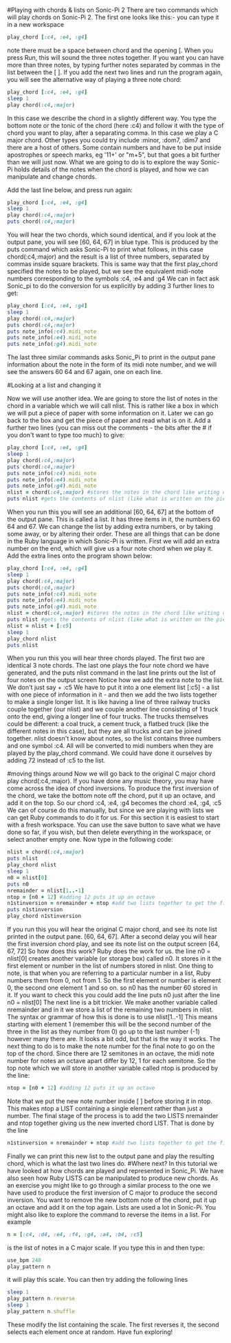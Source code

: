 #Playing with chords & lists on Sonic-Pi 2
There are two commands which will play chords on Sonic-Pi 2. The first one looks like this:- you can type it in a new workspace
```Ruby
play_chord [:c4, :e4, :g4]
```
note there must be a space between chord and the opening [. When you press Run, this will sound the three notes together. If you want you can have more than three notes, by typing further notes separated by commas in the list between the [ ]. If you add the next two lines and run the program again, you will see the alternative way of playing a three note chord:
```Ruby
play_chord [:c4, :e4, :g4]
sleep 1
play chord(:c4,:major)
```
In this case we describe the chord in a slightly different way. You type the bottom note or the tonic of the chord (here :c4) and follow it with the type of chord you want to play, after a separating comma. In this case we play a C major chord. Other types you could try include  :minor, :dom7,  :dim7 and there are a host of others. Some contain numbers and have to be put inside apostrophes or speech marks, eg '11+' or "m+5", but that goes a bit further than we will just now.
What we are going to do is to explore the way Sonic-Pi holds details of the notes when the chord is played, and how we can manipulate and change chords.

Add the last line below, and press run again:
```Ruby
play_chord [:c4, :e4, :g4]
sleep 1
play chord(:c4,:major)
puts chord(:c4,:major)
```
You will hear the two chords, which sound identical, and if you look at the output pane, you will see [60, 64, 67] in blue type. This is produced by the puts command which asks Sonic-Pi to print what follows, in this case chord(:c4,:major) and the result is a list of three numbers, separated by commas inside square brackets.
This is same way that the first play_chord specified the notes to be played, but we see the equivalent midi-note numbers corresponding to the symbols :c4, :e4 and :g4
We can in fact ask Sonic_pi to do the conversion for us explicitly by adding 3 further lines to get:
```Ruby
play_chord [:c4, :e4, :g4]
sleep 1
play chord(:c4,:major)
puts chord(:c4,:major)
puts note_info(:c4).midi_note
puts note_info(:e4).midi_note
puts note_info(:g4).midi_note
```

The last three similar commands asks Sonic_Pi to print in the output pane information about the note in the form of its midi note number, and we will see the answers 60 64 and 67 again, one on each line.

#Looking at a list and changing it

Now we will use another idea. We are going to store the list of notes in the chord in a variable which we will call nlist. This is rather like a box in which we will put a piece of paper with some information on it. Later we can go back to the box and get the piece of paper and read what is on it. Add a further two lines {you can miss out the comments - the bits after the # if you don't want to type too much} to give:

```Ruby
play_chord [:c4, :e4, :g4]
sleep 1
play chord(:c4,:major)
puts chord(:c4,:major)
puts note_info(:c4).midi_note
puts note_info(:e4).midi_note
puts note_info(:g4).midi_note
nlist = chord(:c4,:major) #stores the notes in the chord like writing on a bit of paper, in the variable or box nlist
puts nlist #gets the contents of nlist (like what is written on the piece of paper in the box), and prints it
```

When you run this you will see an additional [60, 64, 67] at the bottom of the output pane.
This is called a list. It has three items in it, the numbers 60 64 and 67. We can change the list by adding extra numbers, or by taking some away, or by altering their order. These are all things that can be done in the Ruby language in which Sonic-Pi is written.
First we will add an extra number on the end, which will give us a four note chord when we play it. Add the extra lines onto the program shown below:

```Ruby
play_chord [:c4, :e4, :g4]
sleep 1
play chord(:c4,:major)
puts chord(:c4,:major)
puts note_info(:c4).midi_note
puts note_info(:e4).midi_note
puts note_info(:g4).midi_note
nlist = chord(:c4,:major) #stores the notes in the chord like writing on a bit of paper, in the variable or box nlist
puts nlist #gets the contents of nlist (like what is written on the piece of paper in the box, and prints them
nlist = nlist + [:c5]
sleep 1
play_chord nlist
puts nlist
```

When you run this you will hear three chords played. The first two are identical 3 note chords. The last one plays the four note chord we have generated, and the puts nlist command in the last line prints out the list of four notes on the output screen
Notice how we add the extra note to the list. We don't just say + :c5 We have to put it into a one element list [:c5] - a list with one piece of information in it - and then we add the two lists together to make a single longer list. It is like having a line of three railway trucks couple together (our nlist) and we couple another line consisting of 1 truck onto the end, giving a longer line of four trucks. The trucks themselves could be different: a coal truck, a cement truck, a flatbed truck (like the different notes in this case), but they are all trucks and can be joined together.
nlist doesn't know about notes, so the list contains three numbers and one symbol :c4. All will be converted to midi numbers when they are played by the play_chord command. We could have done it ourselves by adding 72 instead of :c5 to the list.


#moving things around
Now we will go back to the original C major chord play chord(:c4,:major). If you have done any music theory, you may have come across the idea of chord inversions. To produce the first inversion of the chord, we take the bottom note off the chord, put it up an octave, and add it on the top. So our chord :c4, :e4, :g4 becomes the chord :e4, :g4, :c5 We can of course do this manually, but since we are playing with lists we can get Ruby commands to do it for us.
For this section it is easiest to start with a fresh workspace. You can use the save button to save what we have done so far, if you wish, but then delete everything in the workspace, or select another empty one.
Now type in the following code:

```Ruby
nlist = chord(:c4,:major)
puts nlist
play_chord nlist
sleep 1
n0 = nlist[0]
puts n0
nremainder = nlist[1..-1]
ntop = [n0 + 12] #adding 12 puts it up an octave
n1stinversion = nremainder + ntop #add two lists together to get the final inversion chord list
puts n1stinversion
play_chord n1stinversion
```


If you run this you will hear the original C major chord, and see its note list printed in the output pane. [60, 64, 67]. After a second delay you will hear the first inversion chord play, and see its note list on the output screen [64, 67, 72]
So how does this work? Ruby does the work for us. the line n0 = nlist[0] creates another variable (or storage box) called n0. It stores in it the first element or number in the list of numbers stored in nlist. One thing to note, is that when you are referring to a particular number in a list, Ruby numbers them from 0, not from 1. So the first element or number is element 0, the second one element 1 and so on.
so n0 has the number 60 stored in it. If you want to check this you could add the line puts n0 just after the line n0 = nlist[0]
The next line is a bit trickier. We make another variable called nremainder and in it we store a list of the remaining two numbers in nlist. The syntax or grammar of how this is done is to use nlist[1..-1] This means starting with element 1 (remember this will be the second number of the three in the list as they number from 0) go up to the last number (-1) however many there are. It looks a bit odd, but that is the way it works.
The next thing to do is to make the note number for the final note to go on the top of the chord. Since there are 12 semitones in an octave, the midi note number for notes an octave apart differ by 12, 1 for each semitone. So the top note which we will store in another variable called ntop is produced by the line:
```Ruby
ntop = [n0 + 12] #adding 12 puts it up an octave
```
Note that we put the new note number inside [ ] before storing it in ntop. This makes ntop a LIST containing a single element rather than just a number.
The final stage of the process is to add the two LISTS nremainder and ntop together giving us the new inverted chord LIST. That is done by the line
```Ruby
n1stinversion = nremainder + ntop #add two lists together to get the final inversion chord list
```
Finally we can print this new list to the output pane and play the resulting chord, which is what the last two lines do.
#Where next?
In this tutorial we have looked at how chords are played and represented in Sonic_Pi. We have also seen how Ruby LISTS can be manipulated to produce new chords. As an exercise you might like to go through a similar process to the one we have used to produce the first inversion of C major to produce the second inversion. You want to remove the new bottom note of the chord, put it up an octave and add it on the top again.
Lists are used a lot in Sonic-Pi. You might also like to explore the command to reverse the items in a list. For example
```Ruby
n = [:c4, :d4, :e4, :f4, :g4, :a4, :b4, :c5]
```
 is the list of notes in a C major scale.
If you type this in and then type:
```Ruby
use_bpm 240
play_pattern n
```
it will play this scale. You can then try adding the following lines
```Ruby
sleep 1
play_pattern n.reverse
sleep 1
play_pattern n.shuffle
```
These modify the list containing the scale. The first reverses it, the second selects each element once at random.
Have fun exploring!




